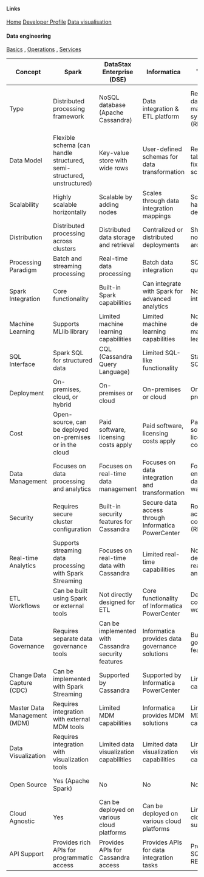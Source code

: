 #### Links

[Home](./README.md) [Developer Profile](https://venu-mallik.pages.dev) [Data visualisation](https://climate.pages.dev)

#### Data engineering

[Basics](./data_basic.md) , [Operations](./data_operations.md) , [Services](./data_services.md)


|Concept         |Spark                                        |DataStax Enterprise (DSE)              |Informatica                                     |Teradata                                     |Databricks                                              |Snowflake                                |
|----------------|---------------------------------------------|---------------------------------------|------------------------------------------------|---------------------------------------------|--------------------------------------------------------|-----------------------------------------|
|Type            |Distributed processing framework             |NoSQL database (Apache Cassandra)      |Data integration & ETL platform                 |Relational database management system (RDBMS)|Distributed processing framework (built on Apache Spark)|Cloud-based data warehouse               |
|Data Model      |Flexible schema (can handle structured, semi-structured, unstructured)|Key-value store with wide rows         |User-defined schemas for data transformation    |Relational tables with fixed schemas         |Similar to Spark (flexible schema)                      |Relational tables with columnar storage  |
|Scalability     |Highly scalable horizontally                 |Scalable by adding nodes               |Scales through data integration mappings        |Scalable but hardware-dependent              |Highly scalable horizontally                            |Highly scalable, elastic cloud resources |
|Distribution    |Distributed processing across clusters       |Distributed data storage and retrieval |Centralized or distributed deployments          |Shared-nothing architecture                  |Distributed processing across clusters                  |Cloud-based, distributed storage         |
|Processing Paradigm|Batch and streaming processing               |Real-time data processing              |Batch data integration                          |SQL-based queries                            |Batch and streaming processing                          |SQL-based queries                        |
|Spark Integration|Core functionality                           |Built-in Spark capabilities            |Can integrate with Spark for advanced analytics |Not directly integrated                      |Integrated Apache Spark engine                          |Not directly integrated                  |
|Machine Learning|Supports MLlib library                       |Limited machine learning capabilities  |Limited machine learning capabilities           |Not designed for machine learning            |Supports MLlib library                                  |Limited machine learning capabilities    |
|SQL Interface   |Spark SQL for structured data                |CQL (Cassandra Query Language)         |Limited SQL-like functionality                  |Standard SQL                                 |Spark SQL for structured data                           |Standard SQL                             |
|Deployment      |On-premises, cloud, or hybrid                |On-premises or cloud                   |On-premises or cloud                            |On-premises                                  |Cloud-based                                             |Cloud-based                              |
|Cost            |Open-source, can be deployed on-premises or in the cloud|Paid software, licensing costs apply   |Paid software, licensing costs apply            |Paid software, licensing costs apply         |Paid cloud service                                      |Paid cloud service                       |
|Data Management |Focuses on data processing and analytics     |Focuses on real-time data management   |Focuses on data integration and transformation  |Focuses on enterprise data warehousing       |Focuses on data processing and analytics                |Focuses on data warehousing and analytics|
|Security        |Requires secure cluster configuration        |Built-in security features for Cassandra|Secure data access through Informatica PowerCenter|Role-based access control (RBAC)             |Secure cluster configuration and access controls        |Role-based access control (RBAC)         |
|Real-time Analytics|Supports streaming data processing with Spark Streaming|Focuses on real-time data with Cassandra|Limited real-time capabilities                  |Not designed for real-time analytics         |Supports streaming data processing with Spark Streaming |Not designed for real-time analytics     |
|ETL Workflows   |Can be built using Spark or external tools   |Not directly designed for ETL          |Core functionality of Informatica PowerCenter   |Designed for complex ETL workflows           |Can be built using Spark or external tools              |Not directly designed for ETL            |
|Data Governance |Requires separate data governance tools      |Can be implemented with Cassandra security features|Informatica provides data governance solutions  |Built-in data governance features            |Requires separate data governance tools                 |Built-in data governance features        |
|Change Data Capture (CDC)|Can be implemented with Spark Streaming      |Supported by Cassandra                 |Supported by Informatica PowerCenter            |Limited CDC capabilities                     |Supported by Spark Streaming                            |Not directly supported                   |
|Master Data Management (MDM)|Requires integration with external MDM tools |Limited MDM capabilities               |Informatica provides MDM solutions              |Limited MDM capabilities                     |Requires integration with external MDM tools            |Limited MDM capabilities                 |
|Data Visualization|Requires integration with visualization tools|Limited data visualization capabilities|Limited data visualization capabilities         |Limited data visualization capabilities      |Requires integration with visualization tools           |Limited data visualization capabilities  |
|Open Source     |Yes (Apache Spark)                           |No                                     |No                                              |No                                           |Yes (built on Apache Spark)                             |No                                       |
|Cloud Agnostic  |Yes                                          |Can be deployed on various cloud platforms|Can be deployed on various cloud platforms      |Limited cloud support                        |Runs on major cloud providers                           |Runs on major cloud providers            |
|API Support     |Provides rich APIs for programmatic access   |Provides APIs for Cassandra access     |Provides APIs for data integration tasks        |Provides SQL and REST                        |                                                        |                                         |
